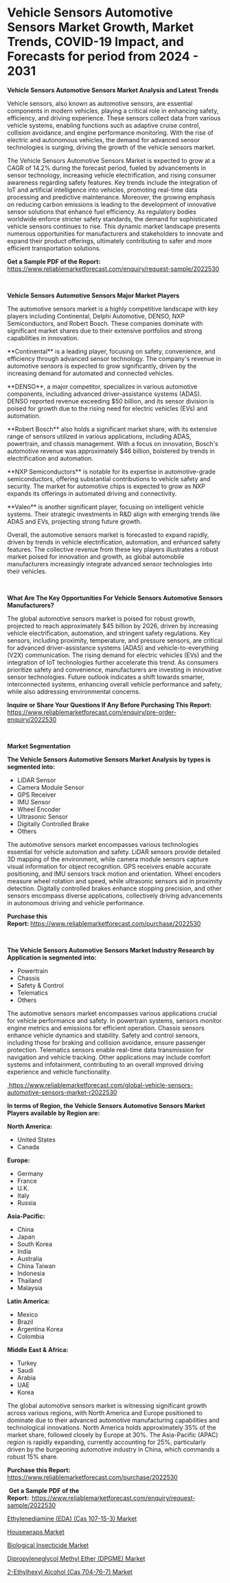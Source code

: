 <p><h1>Vehicle Sensors Automotive Sensors Market Growth, Market Trends, COVID-19 Impact, and Forecasts for period from 2024 - 2031</h1></p><p><strong>Vehicle Sensors Automotive Sensors Market Analysis and Latest Trends</strong></p>
<p><p>Vehicle sensors, also known as automotive sensors, are essential components in modern vehicles, playing a critical role in enhancing safety, efficiency, and driving experience. These sensors collect data from various vehicle systems, enabling functions such as adaptive cruise control, collision avoidance, and engine performance monitoring. With the rise of electric and autonomous vehicles, the demand for advanced sensor technologies is surging, driving the growth of the vehicle sensors market.</p><p>The Vehicle Sensors Automotive Sensors Market is expected to grow at a CAGR of 14.2% during the forecast period, fueled by advancements in sensor technology, increasing vehicle electrification, and rising consumer awareness regarding safety features. Key trends include the integration of IoT and artificial intelligence into vehicles, promoting real-time data processing and predictive maintenance. Moreover, the growing emphasis on reducing carbon emissions is leading to the development of innovative sensor solutions that enhance fuel efficiency. As regulatory bodies worldwide enforce stricter safety standards, the demand for sophisticated vehicle sensors continues to rise. This dynamic market landscape presents numerous opportunities for manufacturers and stakeholders to innovate and expand their product offerings, ultimately contributing to safer and more efficient transportation solutions.</p></p>
<p><strong>Get a Sample PDF of the Report:&nbsp;</strong> <a href="https://www.reliablemarketforecast.com/enquiry/request-sample/2022530?utm_campaign=1567&utm_medium=2&utm_source=Github&utm_content=ia&utm_term=28102024&utm_id=vehicle-sensors-automotive-sensors">https://www.reliablemarketforecast.com/enquiry/request-sample/2022530</a></p>
<p>&nbsp;</p>
<p><strong>Vehicle Sensors Automotive Sensors Major Market Players</strong></p>
<p><p>The automotive sensors market is a highly competitive landscape with key players including Continental, Delphi Automotive, DENSO, NXP Semiconductors, and Robert Bosch. These companies dominate with significant market shares due to their extensive portfolios and strong capabilities in innovation.</p><p>**Continental** is a leading player, focusing on safety, convenience, and efficiency through advanced sensor technology. The company's revenue in automotive sensors is expected to grow significantly, driven by the increasing demand for automated and connected vehicles.</p><p>**DENSO**, a major competitor, specializes in various automotive components, including advanced driver-assistance systems (ADAS). DENSO reported revenue exceeding $50 billion, and its sensor division is poised for growth due to the rising need for electric vehicles (EVs) and automation.</p><p>**Robert Bosch** also holds a significant market share, with its extensive range of sensors utilized in various applications, including ADAS, powertrain, and chassis management. With a focus on innovation, Bosch's automotive revenue was approximately $46 billion, bolstered by trends in electrification and automation.</p><p>**NXP Semiconductors** is notable for its expertise in automotive-grade semiconductors, offering substantial contributions to vehicle safety and security. The market for automotive chips is expected to grow as NXP expands its offerings in automated driving and connectivity.</p><p>**Valeo** is another significant player, focusing on intelligent vehicle systems. Their strategic investments in R&D align with emerging trends like ADAS and EVs, projecting strong future growth.</p><p>Overall, the automotive sensors market is forecasted to expand rapidly, driven by trends in vehicle electrification, automation, and enhanced safety features. The collective revenue from these key players illustrates a robust market poised for innovation and growth, as global automobile manufacturers increasingly integrate advanced sensor technologies into their vehicles.</p></p>
<p>&nbsp;</p>
<p><strong>What Are The Key Opportunities For Vehicle Sensors Automotive Sensors Manufacturers?</strong></p>
<p><p>The global automotive sensors market is poised for robust growth, projected to reach approximately $45 billion by 2026, driven by increasing vehicle electrification, automation, and stringent safety regulations. Key sensors, including proximity, temperature, and pressure sensors, are critical for advanced driver-assistance systems (ADAS) and vehicle-to-everything (V2X) communication. The rising demand for electric vehicles (EVs) and the integration of IoT technologies further accelerate this trend. As consumers prioritize safety and convenience, manufacturers are investing in innovative sensor technologies. Future outlook indicates a shift towards smarter, interconnected systems, enhancing overall vehicle performance and safety, while also addressing environmental concerns.</p></p>
<p><strong>Inquire or Share Your Questions If Any Before Purchasing This Report:</strong> <a href="https://www.reliablemarketforecast.com/enquiry/pre-order-enquiry/2022530?utm_campaign=1567&utm_medium=2&utm_source=Github&utm_content=ia&utm_term=28102024&utm_id=vehicle-sensors-automotive-sensors">https://www.reliablemarketforecast.com/enquiry/pre-order-enquiry/2022530</a></p>
<p>&nbsp;</p>
<p><strong>Market Segmentation</strong></p>
<p><strong>The Vehicle Sensors Automotive Sensors Market Analysis by types is segmented into:</strong></p>
<p><ul><li>LiDAR Sensor</li><li>Camera Module Sensor</li><li>GPS Receiver</li><li>IMU Sensor</li><li>Wheel Encoder</li><li>Ultrasonic Sensor</li><li>Digitally Controlled Brake</li><li>Others</li></ul></p>
<p><p>The automotive sensors market encompasses various technologies essential for vehicle automation and safety. LiDAR sensors provide detailed 3D mapping of the environment, while camera module sensors capture visual information for object recognition. GPS receivers enable accurate positioning, and IMU sensors track motion and orientation. Wheel encoders measure wheel rotation and speed, while ultrasonic sensors aid in proximity detection. Digitally controlled brakes enhance stopping precision, and other sensors encompass diverse applications, collectively driving advancements in autonomous driving and vehicle performance.</p></p>
<p><strong>Purchase this Report:&nbsp;</strong><a href="https://www.reliablemarketforecast.com/purchase/2022530?utm_campaign=1567&utm_medium=2&utm_source=Github&utm_content=ia&utm_term=28102024&utm_id=vehicle-sensors-automotive-sensors">https://www.reliablemarketforecast.com/purchase/2022530</a></p>
<p>&nbsp;</p>
<p><strong>The Vehicle Sensors Automotive Sensors Market Industry Research by Application is segmented into:</strong></p>
<p><ul><li>Powertrain</li><li>Chassis</li><li>Safety & Control</li><li>Telematics</li><li>Others</li></ul></p>
<p><p>The automotive sensors market encompasses various applications crucial for vehicle performance and safety. In powertrain systems, sensors monitor engine metrics and emissions for efficient operation. Chassis sensors enhance vehicle dynamics and stability. Safety and control sensors, including those for braking and collision avoidance, ensure passenger protection. Telematics sensors enable real-time data transmission for navigation and vehicle tracking. Other applications may include comfort systems and infotainment, contributing to an overall improved driving experience and vehicle functionality.</p></p>
<p><a href="https://www.reliablemarketforecast.com/global-vehicle-sensors-automotive-sensors-market-r2022530?utm_campaign=1567&utm_medium=2&utm_source=Github&utm_content=ia&utm_term=28102024&utm_id=vehicle-sensors-automotive-sensors">&nbsp;https://www.reliablemarketforecast.com/global-vehicle-sensors-automotive-sensors-market-r2022530</a></p>
<p><strong>In terms of Region, the Vehicle Sensors Automotive Sensors Market Players available by Region are:</strong></p>
<p>
    <p> <strong> North America: </strong>
        <ul>
            <li>United States</li>
            <li>Canada</li>
        </ul>
        </p> 
    <p> <strong> Europe: </strong>
        <ul>
            <li>Germany</li>
            <li>France</li>
            <li>U.K.</li>
            <li>Italy</li>
            <li>Russia</li>
        </ul>
        </p> 
    <p> <strong> Asia-Pacific: </strong>
        <ul>
            <li>China</li>
            <li>Japan</li>
            <li>South Korea</li>
            <li>India</li>
            <li>Australia</li>
            <li>China Taiwan</li>
            <li>Indonesia</li>
            <li>Thailand</li>
            <li>Malaysia</li>
        </ul>
        </p> 
    <p> <strong> Latin America: </strong>
        <ul>
            <li>Mexico</li>
            <li>Brazil</li>
            <li>Argentina Korea</li>
            <li>Colombia</li>
        </ul>
        </p> 
    <p> <strong> Middle East & Africa: </strong>
        <ul>
            <li>Turkey</li>
            <li>Saudi</li>
            <li>Arabia</li>
            <li>UAE</li>
            <li>Korea</li>
        </ul>
    </p>
    </p>
<p><p>The global automotive sensors market is witnessing significant growth across various regions, with North America and Europe positioned to dominate due to their advanced automotive manufacturing capabilities and technological innovations. North America holds approximately 35% of the market share, followed closely by Europe at 30%. The Asia-Pacific (APAC) region is rapidly expanding, currently accounting for 25%, particularly driven by the burgeoning automotive industry in China, which commands a robust 15% share.</p></p>
<p><strong>Purchase this Report: </strong><a href="https://www.reliablemarketforecast.com/purchase/2022530?utm_campaign=1567&utm_medium=2&utm_source=Github&utm_content=ia&utm_term=28102024&utm_id=vehicle-sensors-automotive-sensors">https://www.reliablemarketforecast.com/purchase/2022530</a></p>
<p>&nbsp;<strong>Get a Sample PDF of the Report:&nbsp;&nbsp;</strong><a href="https://www.reliablemarketforecast.com/enquiry/request-sample/2022530?utm_campaign=1567&utm_medium=2&utm_source=Github&utm_content=ia&utm_term=28102024&utm_id=vehicle-sensors-automotive-sensors">https://www.reliablemarketforecast.com/enquiry/request-sample/2022530</a></p>
<p><strong></strong></p>
<p><p><a href="https://www.linkedin.com/pulse/ethylenediamine-eda-cas-107-15-3-market-overview-forecast-nkepf?utm_campaign=1567&utm_medium=2&utm_source=Github&utm_content=ia&utm_term=28102024&utm_id=vehicle-sensors-automotive-sensors">Ethylenediamine (EDA) (Cas 107-15-3) Market</a></p><p><a href="https://www.linkedin.com/pulse/housewraps-mosaic-piecing-together-global-market-dynamics-2024-2031-kmoic?utm_campaign=1567&utm_medium=2&utm_source=Github&utm_content=ia&utm_term=28102024&utm_id=vehicle-sensors-automotive-sensors">Housewraps Market</a></p><p><a href="https://www.linkedin.com/pulse/biological-insecticide-market-overview-global-trends-future-oawqf?utm_campaign=1567&utm_medium=2&utm_source=Github&utm_content=ia&utm_term=28102024&utm_id=vehicle-sensors-automotive-sensors">Biological Insecticide Market</a></p><p><a href="https://www.linkedin.com/pulse/dipropyleneglycol-methyl-ether-dpgme-market-indicators-size-gb93c?utm_campaign=1567&utm_medium=2&utm_source=Github&utm_content=ia&utm_term=28102024&utm_id=vehicle-sensors-automotive-sensors">Dipropyleneglycol Methyl Ether (DPGME) Market</a></p><p><a href="https://www.linkedin.com/pulse/strategic-roadmap-success-global-2-ethylhexyl-alcohol-cas-pk7mf?utm_campaign=1567&utm_medium=2&utm_source=Github&utm_content=ia&utm_term=28102024&utm_id=vehicle-sensors-automotive-sensors">2-Ethylhexyl Alcohol (Cas 704-76-7) Market</a></p></p>